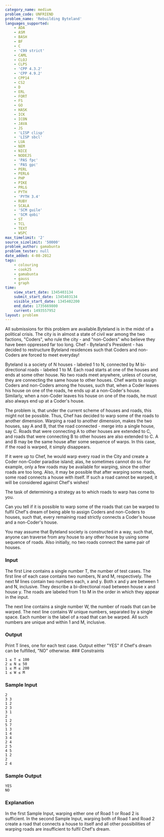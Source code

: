 ```yaml
---
category_name: medium
problem_code: UNFRIEND
problem_name: 'Rebuilding Byteland'
languages_supported:
    - ADA
    - ASM
    - BASH
    - BF
    - C
    - 'C99 strict'
    - CAML
    - CLOJ
    - CLPS
    - 'CPP 4.3.2'
    - 'CPP 4.9.2'
    - CPP14
    - CS2
    - D
    - ERL
    - FORT
    - FS
    - GO
    - HASK
    - ICK
    - ICON
    - JAVA
    - JS
    - 'LISP clisp'
    - 'LISP sbcl'
    - LUA
    - NEM
    - NICE
    - NODEJS
    - 'PAS fpc'
    - 'PAS gpc'
    - PERL
    - PERL6
    - PHP
    - PIKE
    - PRLG
    - PYTH
    - 'PYTH 3.4'
    - RUBY
    - SCALA
    - 'SCM guile'
    - 'SCM qobi'
    - ST
    - TCL
    - TEXT
    - WSPC
max_timelimit: '2'
source_sizelimit: '50000'
problem_author: gamabunta
problem_tester: null
date_added: 4-08-2012
tags:
    - colouring
    - cook25
    - gamabunta
    - gauss
    - graph
time:
    view_start_date: 1345403134
    submit_start_date: 1345403134
    visible_start_date: 1345402200
    end_date: 1735669800
    current: 1493557952
layout: problem
---
```

All submissions for this problem are available.Byteland is in the midst of a political crisis. The city is in almost a state of civil war among the two factions, "Coders", who rule the city - and "non-Coders" who believe they have been oppressed far too long. Chef - Byteland's President - has decided to restructure Byteland residences such that Coders and non-Coders are forced to meet everyday!

Byteland is a society of N houses - labeled 1 to N, connected by M bi-directional roads - labeled 1 to M. Each road starts at one of the houses and ends at some other house. No two roads meet anywhere, unless of course, they are connecting the same house to other houses. Chef wants to assign Coders and non-Coders among the houses, such that, when a Coder leaves his house on one of the roads, he ends up at a non-Coder's house. Similarly, when a non-Coder leaves his house on one of the roads, he must also always end up at a Coder's house.

The problem is, that under the current scheme of houses and roads, this might not be possible. Thus, Chef has decided to warp some of the roads to another dimension. Warping a road to another dimension, makes the two houses, say A and B, that the road connected - merge into a single house, say C. Roads that were connecting A to other houses are extended to C, and roads that were connecting B to other houses are also extended to C. A and B may be the same house after some sequence of warps. In this case, if the road is warped, it simply disappears.

If it were up to Chef, he would warp every road in the City and create a Coder non-Coder paradise island; alas, he sometimes cannot do so. For example, only a few roads may be available for warping, since the other roads are too long. Also, it may be possible that after warping some roads, some road connects a house with itself. If such a road cannot be warped, it will be considered against Chef's wishes!

The task of determining a strategy as to which roads to warp has come to you.

Can you tell if it is possible to warp some of the roads that can be warped to fulfil Chef's dream of being able to assign Coders and non-Coders to houses, such that, every remaining road strictly connects a Coder's house and a non-Coder's house.

You may assume that Byteland society is constructed in a way, such that, anyone can traverse from any house to any other house by using some sequence of roads. Also initially, no two roads connect the same pair of houses.

### Input

The first Line contains a single number T, the number of test cases. The first line of each case contains two numbers, N and M, respectively. The next M lines contain two numbers each, x and y. Both x and y are between 1 and N, inclusive. They describe a bi-directional road between house x and house y. The roads are labeled from 1 to M in the order in which they appear in the input.

The next line contains a single number W, the number of roads that can be warped. The next line contains W unique numbers, separated by a single space. Each number is the label of a road that can be warped. All such numbers are unique and within 1 and M, inclusive.

### Output

Print T lines, one for each test case. Output either "YES" if Chef's dream can be fulfilled, "NO" otherwise. ### Constraints

```
1 ≤ T ≤ 100
2 ≤ N ≤ 50
1 ≤ M ≤ 200
1 ≤ W ≤ M

```
### Sample Input

```
2
3 3
1 2
2 3
3 1
2
1 2
5 7
1 3
1 4
3 4
2 4
2 5
4 5
1 2
2
2 4

```
### Sample Output

```
YES
NO

```
### Explanation

In the first Sample Input, warping either one of Road 1 or Road 2 is sufficient. In the second Sample Input, warping both of Road 1 and Road 2 create a road that connects a house to itself and all other possibilities of warping roads are insufficient to fulfil Chef's dream.